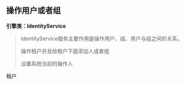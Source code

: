 ## 操作用户或者组

**引擎类：IdentityService**

> IdentityService服务主要作用是操作用户、组、用户与组之间的关系，
>
>操作租户并且给租户下面添加人或者组
>
>设置系统当前的操作人



租户







